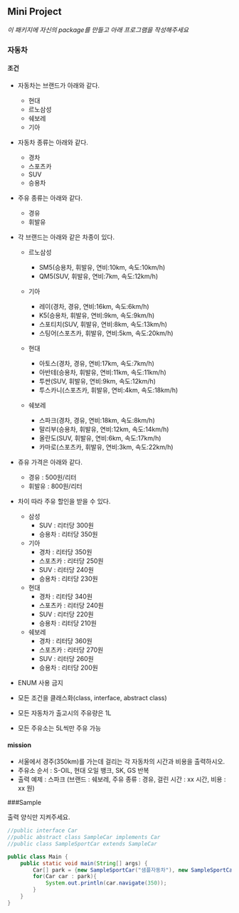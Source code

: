 ## Mini Project

*이 패키지에 자신의 package를 만들고 아래 프로그램을 작성해주세요*

### 자동차

#### 조건

- 자동차는 브랜드가 아래와 같다.
    - 현대
    - 르노삼성
    - 쉐보레
    - 기아
    
- 자동차 종류는 아래와 같다.
    - 경차
    - 스포츠카
    - SUV
    - 승용차
    
- 주유 종류는 아래와 같다.
    - 경유
    - 휘발유
    
- 각 브랜드는 아래와 같은 차종이 있다.

    - 르노삼성
    
        - SM5(승용차, 휘발유, 연비:10km, 속도:10km/h)
        - QM5(SUV, 휘발유, 연비:7km, 속도:12km/h)
    
    - 기아
    
        - 레이(경차, 경유, 연비:16km, 속도:6km/h)
        - K5(승용차, 휘발유, 연비:9km, 속도:9km/h)
        - 스포티치(SUV, 휘발유, 연비:8km, 속도:13km/h)
        - 스팅어(스포츠카, 휘발유, 연비:5km, 속도:20km/h)
    
    - 현대
    
        - 아토스(경차, 경유, 연비:17km, 속도:7km/h)
        - 아반테(승용차, 휘발유, 연비:11km, 속도:11km/h)
        - 투싼(SUV, 휘발유, 연비:9km, 속도:12km/h)
        - 투스카니(스포츠카, 휘발유, 연비:4km, 속도:18km/h)
        
    - 쉐보레 
        - 스파크(경차, 경유, 연비:18km, 속도:8km/h)
        - 말리부(승용차, 휘발유, 연비:12km, 속도:14km/h)
        - 올란도(SUV, 휘발유, 연비:6km, 속도:17km/h)
        - 카마로(스포츠카, 휘발유, 연비:3km, 속도:22km/h)
        
- 쥬유 가격은 아래와 같다.
    - 경유 : 500원/리터
    - 휘발유 : 800원/리터
    
- 차이 따라 주유 할인을 받을 수 있다.
    - 삼성
        - SUV : 리터당 300원
        - 승용차 : 리터당 350원
    - 기아
        - 경차 : 리터당 350원
        - 스포츠카 : 리터당 250원
        - SUV : 리터당 240원
        - 승용차 : 리터당 230원
    - 현대
        - 경차 : 리터당 340원
        - 스포츠카 : 리터당 240원
        - SUV : 리터당 220원
        - 승용차 : 리터당 210원
    - 쉐보레
        - 경차 : 리터당 360원
        - 스포츠카 : 리터당 270원
        - SUV : 리터당 260원
        - 승용차 : 리터당 200원
        
        
- ENUM 사용 금지
- 모든 조건을 클래스화(class, interface, abstract class)
- 모든 자동차가 출고시의 주유량은 1L
- 모든 주유소는 5L씩만 주유 가능

#### mission

- 서울에서 경주(350km)를 가는데 걸리는 각 자동차의 시간과 비용을 출력하시오.
- 주유소 순서 : S-OIL, 현대 오일 뱅크, SK, GS  반복
- 출력 예제 : 스파크 (브랜드 : 쉐보레, 주유 종류 : 경유, 걸린 시간 : xx 시간, 비용 : xx 원)

###Sample

출력 양식만 지켜주세요.

```java
//public interface Car
//public abstract class SampleCar implements Car
//public class SampleSportCar extends SampleCar

public class Main {
    public static void main(String[] args) {
        Car[] park = {new SampleSportCar("샘플자동차"), new SampleSportCar("샘플자동차2")};
        for(Car car : park){
            System.out.println(car.navigate(350));
        }
    }
}
```